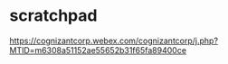 # scratchpad


https://cognizantcorp.webex.com/cognizantcorp/j.php?MTID=m6308a51152ae55652b31f65fa89400ce 

